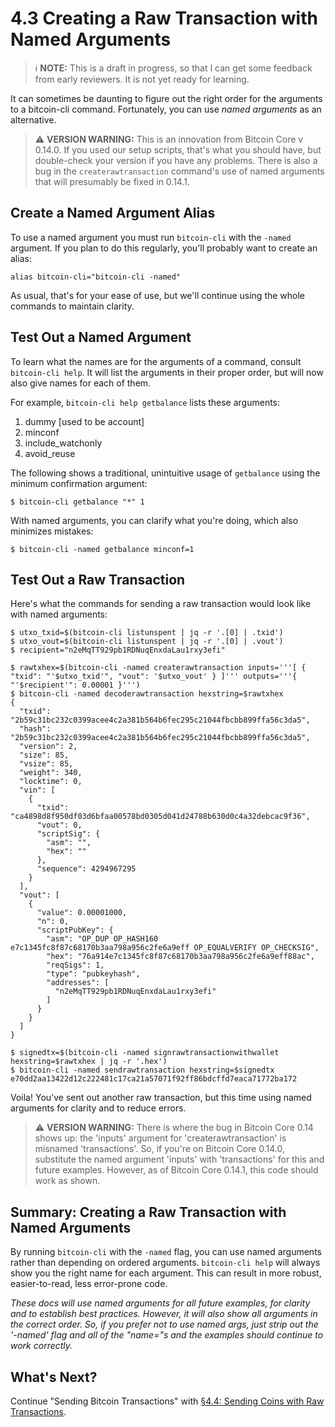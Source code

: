 # 4.3 Creating a Raw Transaction with Named Arguments

> :information_source: **NOTE:** This is a draft in progress, so that I can get some feedback from early reviewers. It is not yet ready for learning.

It can sometimes be daunting to figure out the right order for the arguments to a bitcoin-cli command. Fortunately, you can use _named arguments_ as an alternative.

> :warning: **VERSION WARNING:** This is an innovation from Bitcoin Core v 0.14.0. If you used our setup scripts, that's what you should have, but double-check your version if you have any problems. There is also a bug in the `createrawtransaction` command's use of named arguments that will presumably be fixed in 0.14.1.

## Create a Named Argument Alias

To use a named argument you must run `bitcoin-cli` with the `-named` argument. If you plan to do this regularly, you'll probably want to create an alias:
```
alias bitcoin-cli="bitcoin-cli -named"
```
As usual, that's for your ease of use, but we'll continue using the whole commands  to maintain clarity.

## Test Out a Named Argument

To learn what the names are for the arguments of a command, consult `bitcoin-cli help`. It will list the arguments in their proper order, but will now also give names for each of them.

For example, `bitcoin-cli help getbalance` lists these arguments:

   1. dummy [used to be account]
   2. minconf
   3. include_watchonly
   4. avoid_reuse
   
The following shows a traditional, unintuitive usage of `getbalance` using the minimum confirmation argument:
```
$ bitcoin-cli getbalance "*" 1
```
With named arguments, you can clarify what you're doing, which also minimizes mistakes:
```
$ bitcoin-cli -named getbalance minconf=1
```

## Test Out a Raw Transaction

Here's what the commands for sending a raw transaction would look like with named arguments:
```
$ utxo_txid=$(bitcoin-cli listunspent | jq -r '.[0] | .txid') 
$ utxo_vout=$(bitcoin-cli listunspent | jq -r '.[0] | .vout')
$ recipient="n2eMqTT929pb1RDNuqEnxdaLau1rxy3efi"

$ rawtxhex=$(bitcoin-cli -named createrawtransaction inputs='''[ { "txid": "'$utxo_txid'", "vout": '$utxo_vout' } ]''' outputs='''{ "'$recipient'": 0.00001 }''')
$ bitcoin-cli -named decoderawtransaction hexstring=$rawtxhex 
{
  "txid": "2b59c31bc232c0399acee4c2a381b564b6fec295c21044fbcbb899ffa56c3da5",
  "hash": "2b59c31bc232c0399acee4c2a381b564b6fec295c21044fbcbb899ffa56c3da5",
  "version": 2,
  "size": 85,
  "vsize": 85,
  "weight": 340,
  "locktime": 0,
  "vin": [
    {
      "txid": "ca4898d8f950df03d6bfaa00578bd0305d041d24788b630d0c4a32debcac9f36",
      "vout": 0,
      "scriptSig": {
        "asm": "",
        "hex": ""
      },
      "sequence": 4294967295
    }
  ],
  "vout": [
    {
      "value": 0.00001000,
      "n": 0,
      "scriptPubKey": {
        "asm": "OP_DUP OP_HASH160 e7c1345fc8f87c68170b3aa798a956c2fe6a9eff OP_EQUALVERIFY OP_CHECKSIG",
        "hex": "76a914e7c1345fc8f87c68170b3aa798a956c2fe6a9eff88ac",
        "reqSigs": 1,
        "type": "pubkeyhash",
        "addresses": [
          "n2eMqTT929pb1RDNuqEnxdaLau1rxy3efi"
        ]
      }
    }
  ]
}

$ signedtx=$(bitcoin-cli -named signrawtransactionwithwallet hexstring=$rawtxhex | jq -r '.hex')
$ bitcoin-cli -named sendrawtransaction hexstring=$signedtx
e70dd2aa13422d12c222481c17ca21a57071f92ff86bdcffd7eaca71772ba172
```
Voila! You've sent out another raw transaction, but this time using named arguments for clarity and to reduce errors.

> :warning: **VERSION WARNING:** There is where the bug in Bitcoin Core 0.14 shows up: the 'inputs' argument for 'createrawtransaction' is misnamed 'transactions'. So, if you're on Bitcoin Core 0.14.0, substitute the named argument 'inputs' with 'transactions' for this and future examples. However, as of Bitcoin Core 0.14.1, this code should work as shown.

## Summary: Creating a Raw Transaction with Named Arguments

By running `bitcoin-cli` with the `-named` flag, you can use named arguments rather than depending on ordered arguments. `bitcoin-cli help` will always show you the right name for each argument. This can result in more robust, easier-to-read, less error-prone code.

_These docs will use named arguments for all future examples, for clarity and to establish best practices. However, it will also show all arguments in the correct order. So, if you prefer not to use named args, just strip out the '-named' flag and all of the "name="s and the examples should continue to work correctly._

## What's Next?

Continue "Sending Bitcoin Transactions" with [§4.4: Sending Coins with Raw Transactions](04_4_Sending_Coins_with_a_Raw_Transaction.md).
